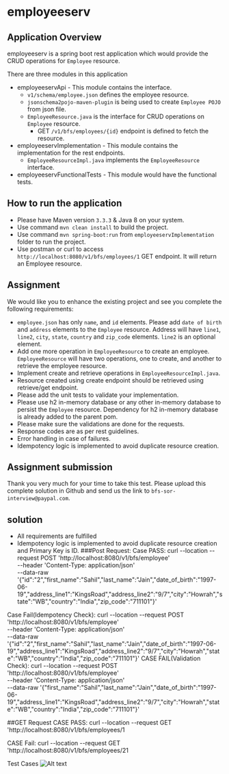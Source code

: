 # employeeserv

## Application Overview
employeeserv is a spring boot rest application which would provide the CRUD operations for `Employee` resource.

There are three modules in this application
- employeeservApi - This module contains the interface.
	- `v1/schema/employee.json` defines the employee resource.
	- `jsonschema2pojo-maven-plugin` is being used to create `Employee POJO` from json file.
	- `EmployeeResource.java` is the interface for CRUD operations on `Employee` resource.
		- GET `/v1/bfs/employees/{id}` endpoint is defined to fetch the resource.
- employeeservImplementation - This module contains the implementation for the rest endpoints.
	- `EmployeeResourceImpl.java` implements the `EmployeeResource` interface.
- employeeservFunctionalTests - This module would have the functional tests.

## How to run the application
- Please have Maven version `3.3.3` & Java 8 on your system.
- Use command `mvn clean install` to build the project.
- Use command `mvn spring-boot:run` from `employeeservImplementation` folder to run the project.
- Use postman or curl to access `http://localhost:8080/v1/bfs/employees/1` GET endpoint. It will return an Employee resource.

## Assignment
We would like you to enhance the existing project and see you complete the following requirements:

- `employee.json` has only `name`, and `id` elements. Please add `date of birth` and `address` elements to the `Employee` resource. Address will have `line1`, `line2`, `city`, `state`, `country` and `zip_code` elements. `line2` is an optional element.
- Add one more operation in `EmployeeResource` to create an employee. `EmployeeResource` will have two operations, one to create, and another to retrieve the employee resource.
- Implement create and retrieve operations in `EmployeeResourceImpl.java`.
- Resource created using create endpoint should be retrieved using retrieve/get endpoint.
- Please add the unit tests to validate your implementation.
- Please use h2 in-memory database or any other in-memory database to persist the `Employee` resource. Dependency for h2 in-memory database is already added to the parent pom.
- Please make sure the validations are done for the requests.
- Response codes are as per rest guidelines.
- Error handling in case of failures.
- Idempotency logic is implemented to avoid duplicate resource creation.

## Assignment submission
Thank you very much for your time to take this test. Please upload this complete solution in Github and send us the link to `bfs-sor-interview@paypal.com`.
## solution
- All requirements are fulfilled
- Idempotency logic is implemented to avoid duplicate resource creation and Primary Key is ID.
###Post Request:
Case PASS:
curl --location --request POST 'http://localhost:8080/v1/bfs/employee' \
--header 'Content-Type: application/json' \
--data-raw '{"id":"2","first_name":"Sahil","last_name":"Jain","date_of_birth":"1997-06-19","address_line1":"KingsRoad","address_line2":"9/7","city":"Howrah","state":"WB","country":"India","zip_code":"711101"}'

Case Fail(Idempotency Check):
curl --location --request POST 'http://localhost:8080/v1/bfs/employee' \
--header 'Content-Type: application/json' \
--data-raw '{"id":"2","first_name":"Sahil","last_name":"Jain","date_of_birth":"1997-06-19","address_line1":"KingsRoad","address_line2":"9/7","city":"Howrah","state":"WB","country":"India","zip_code":"711101"}'
CASE FAIL(Validation Check):
curl --location --request POST 'http://localhost:8080/v1/bfs/employee' \
--header 'Content-Type: application/json' \
--data-raw '{"first_name":"Sahil","last_name":"Jain","date_of_birth":"1997-06-19","address_line1":"KingsRoad","address_line2":"9/7","city":"Howrah","state":"WB","country":"India","zip_code":"711101"}'

##GET Request
CASE PASS:
curl --location --request GET 'http://localhost:8080/v1/bfs/employees/1

CASE Fail:
curl --location --request GET 'http://localhost:8080/v1/bfs/employees/21

Test Cases
![Alt text](relative/path/to/img.jpg?raw=true "Testcases")
